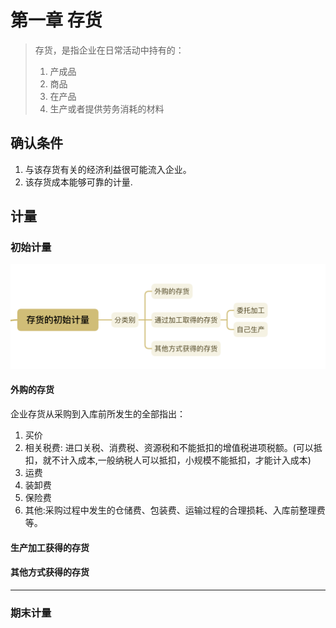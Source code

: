 # 第一章 存货

> 存货，是指企业在日常活动中持有的：
> 1. 产成品
> 2. 商品
> 3. 在产品
> 4. 生产或者提供劳务消耗的材料



## 确认条件

1. 与该存货有关的经济利益很可能流入企业。
2. 该存货成本能够可靠的计量.

## 计量

### 初始计量

![](photo/存货的初始计量.png)

#### 外购的存货

企业存货从采购到入库前所发生的全部指出：
1. 买价
2. 相关税费: 进口关税、消费税、资源税和不能抵扣的增值税进项税额。(可以抵扣，就不计入成本,一般纳税人可以抵扣，小规模不能抵扣，才能计入成本)
3. 运费
4. 装卸费
5. 保险费
6. 其他:采购过程中发生的仓储费、包装费、运输过程的合理损耗、入库前整理费等。




#### 生产加工获得的存货


#### 其他方式获得的存货




***

### 期末计量
